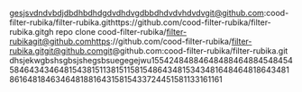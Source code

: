 gesjsvdndvbdjdbdhbdhdgdvdhdvgdbbdhdvdvhdvdvgit@github.com:cood-filter-rubika/filter-rubika.githttps://github.com/cood-filter-rubika/filter-rubika.gitgh repo clone cood-filter-rubika/filter-rubikagit@github.comhttps://github.com/cood-filter-rubika/filter-rubika.gitgit@github.comgit@github.com:cood-filter-rubika/filter-rubika.git
dhsjekwgbshsgbsjshegsbsuegegejwu155424848846484884648845484545846434346481543815113815115815486434815343481648464818643481861648184634648188164315815433724451581133161161
